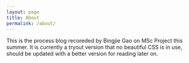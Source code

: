 ```yaml
---
layout: page
title: About
permalink: /about/
---
```


This is the process blog recoreded by Bingjie Gao on MSc Project this summer. It is currently a tryout version that no beautiful CSS is in use, should be updated with a better version for reading later on.
